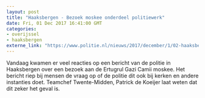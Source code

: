 ```yaml
---
layout: post
title: "Haaksbergen - Bezoek moskee onderdeel politiewerk"
date: Fri, 01 Dec 2017 16:41:00 GMT
categories: 
- overijssel 
- haaksbergen 
externe_link: "https://www.politie.nl/nieuws/2017/december/1/02-haaksbergen-bezoek-moskee-onderdeel-politiewerk.html"
---
```


Vandaag kwamen er veel reacties op een bericht van de politie in Haaksbergen over een bezoek aan de Ertugrul Gazi Camii moskee. Het bericht riep bij mensen de vraag op of de politie dit ook bij kerken en andere instanties doet. Teamchef Twente-Midden, Patrick de Koeijer laat weten dat dit zeker het geval is.
